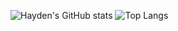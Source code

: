 ![Hayden's GitHub stats](https://github-readme-stats.vercel.app/api?username=haydencbarnes&show_icons=true&theme=transparent&card_width=500&center)
![Top Langs](https://github-readme-stats.vercel.app/api/top-langs/?username=haydencbarnes&layout=compact&width=500)
